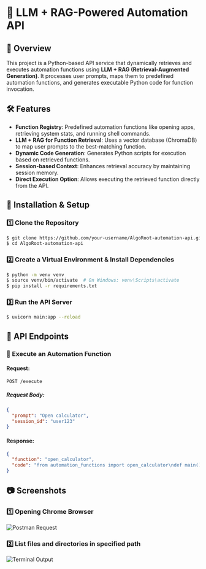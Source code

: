 # 🚀 LLM + RAG-Powered Automation API

## 📌 Overview
This project is a Python-based API service that dynamically retrieves and executes automation functions using **LLM + RAG (Retrieval-Augmented Generation)**. It processes user prompts, maps them to predefined automation functions, and generates executable Python code for function invocation.

## 🛠 Features
- **Function Registry**: Predefined automation functions like opening apps, retrieving system stats, and running shell commands.
- **LLM + RAG for Function Retrieval**: Uses a vector database (ChromaDB) to map user prompts to the best-matching function.
- **Dynamic Code Generation**: Generates Python scripts for execution based on retrieved functions.
- **Session-based Context**: Enhances retrieval accuracy by maintaining session memory.
- **Direct Execution Option**: Allows executing the retrieved function directly from the API.

## 🚀 Installation & Setup
### 1️⃣ Clone the Repository
```sh
$ git clone https://github.com/your-username/AlgoRoot-automation-api.git
$ cd AlgoRoot-automation-api
```

### 2️⃣ Create a Virtual Environment & Install Dependencies
```sh
$ python -m venv venv
$ source venv/bin/activate  # On Windows: venv\Scripts\activate
$ pip install -r requirements.txt
```

### 3️⃣ Run the API Server
```sh
$ uvicorn main:app --reload
```

## 📡 API Endpoints
### 🔹 Execute an Automation Function
#### **Request:**
```http
POST /execute
```
##### **Request Body:**
```json
{
  "prompt": "Open calculator",
  "session_id": "user123"
}
```
#### **Response:**
```json
{
  "function": "open_calculator",
  "code": "from automation_functions import open_calculator\ndef main():\n    try:\n        open_calculator()\n        print(\"Calculator opened successfully.\")\n    except Exception as e:\n        print(f\"Error executing function: {e}\")\nif __name__ == \"__main__\":\n    main()",
}
```


## 📷 Screenshots
### 1️⃣ Opening Chrome Browser
![Postman Request](screenshots/1.png)

### 2️⃣ List files and directories in specified path
![Terminal Output](screenshots/2.png)